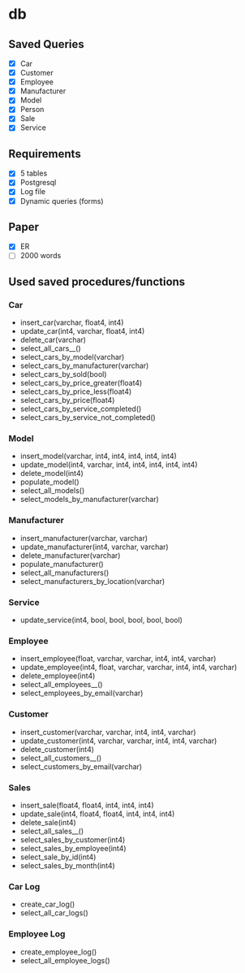 # db

## Saved Queries

- [x] Car
- [x] Customer
- [x] Employee
- [x] Manufacturer
- [x] Model
- [x] Person
- [x] Sale
- [x] Service

## Requirements

- [x] 5 tables
- [x] Postgresql
- [x] Log file
- [x] Dynamic queries (forms)

## Paper

- [x] ER
- [ ] 2000 words

## Used saved procedures/functions

### Car

- insert_car(varchar, float4, int4)
- update_car(int4, varchar, float4, int4)
- delete_car(varchar)
- select_all_cars__()
- select_cars_by_model(varchar)
- select_cars_by_manufacturer(varchar)
- select_cars_by_sold(bool)
- select_cars_by_price_greater(float4)
- select_cars_by_price_less(float4)
- select_cars_by_price(float4)
- select_cars_by_service_completed()
- select_cars_by_service_not_completed()

### Model

- insert_model(varchar, int4, int4, int4, int4, int4)
- update_model(int4, varchar, int4, int4, int4, int4, int4)
- delete_model(int4)
- populate_model()
- select_all_models()
- select_models_by_manufacturer(varchar)

### Manufacturer

- insert_manufacturer(varchar, varchar)
- update_manufacturer(int4, varchar, varchar)
- delete_manufacturer(varchar)
- populate_manufacturer()
- select_all_manufacturers()
- select_manufacturers_by_location(varchar)

### Service

- update_service(int4, bool, bool, bool, bool, bool)

### Employee

- insert_employee(float, varchar, varchar, int4, int4, varchar)
- update_employee(int4, float, varchar, varchar, int4, int4, varchar)
- delete_employee(int4)
- select_all_employees__()
- select_employees_by_email(varchar)

### Customer

- insert_customer(varchar, varchar, int4, int4, varchar)
- update_customer(int4, varchar, varchar, int4, int4, varchar)
- delete_customer(int4)
- select_all_customers__()
- select_customers_by_email(varchar)

### Sales

- insert_sale(float4, float4, int4, int4, int4)
- update_sale(int4, float4, float4, int4, int4, int4)
- delete_sale(int4)
- select_all_sales__()
- select_sales_by_customer(int4)
- select_sales_by_employee(int4)
- select_sale_by_id(int4)
- select_sales_by_month(int4)

### Car Log

- create_car_log()
- select_all_car_logs()

### Employee Log

- create_employee_log()
- select_all_employee_logs()
